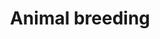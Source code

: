 ---
title: Animal breeding
longTitle: 'Animal breeding'
tags:
- gccommon
usedFor:
- "[[Animal reproduction]]"
---